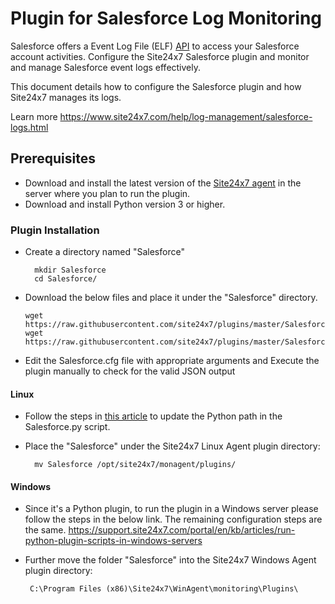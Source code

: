 Plugin for Salesforce Log Monitoring
====================================


Salesforce offers a Event Log File (ELF) [API](https://developer.salesforce.com/docs/atlas.en-us.object_reference.meta/object_reference/sforce_api_objects_eventlogfile_supportedeventtypes.htm) to access your Salesforce account activities. 
Configure the Site24x7 Salesforce plugin and monitor and manage Salesforce event logs effectively. 

This document details how to configure the Salesforce plugin and how Site24x7 manages its logs.

Learn more https://www.site24x7.com/help/log-management/salesforce-logs.html


## Prerequisites

- Download and install the latest version of the [Site24x7 agent](https://www.site24x7.com/app/client#/admin/inventory/add-monitor) in the server where you plan to run the plugin. 
- Download and install Python version 3 or higher.


### Plugin Installation  

- Create a directory named "Salesforce"

 		mkdir Salesforce
  		cd Salesforce/

- Download the below files and place it under the "Salesforce" directory.

	```
	wget https://raw.githubusercontent.com/site24x7/plugins/master/Salesforce/Salesforce.cfg
	wget https://raw.githubusercontent.com/site24x7/plugins/master/Salesforce/Salesforce.py
	```

- Edit the Salesforce.cfg file with appropriate arguments and Execute the plugin manually to check for the valid JSON output

#### Linux

- Follow the steps in [this article](https://support.site24x7.com/portal/en/kb/articles/updating-python-path-in-a-plugin-script-for-linux-servers) to update the Python path in the Salesforce.py script.

- Place the "Salesforce" under the Site24x7 Linux Agent plugin directory:

        mv Salesforce /opt/site24x7/monagent/plugins/

#### Windows
- Since it's a Python plugin, to run the plugin in a Windows server please follow the steps in the below link. The remaining configuration steps are the same.
https://support.site24x7.com/portal/en/kb/articles/run-python-plugin-scripts-in-windows-servers
-  Further move the folder "Salesforce" into the  Site24x7 Windows Agent plugin directory:

        C:\Program Files (x86)\Site24x7\WinAgent\monitoring\Plugins\
